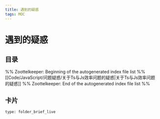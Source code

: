 ```yaml
---
title: 遇到的疑惑
tags: MOC
---
```

# 遇到的疑惑

## 目录



%% Zoottelkeeper: Beginning of the autogenerated index file list  %%
 [[Code/JavaScript/问题疑惑/关于Ts与Js效率问题的疑惑|关于Ts与Js效率问题的疑惑]]
%% Zoottelkeeper: End of the autogenerated index file list  %%












## 卡片

```ccard
type: folder_brief_live
```



















